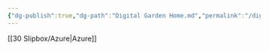 ```yaml
---
{"dg-publish":true,"dg-path":"Digital Garden Home.md","permalink":"/digital-garden-home/","tags":["notes","gardenEntry","gardenEntry","gardenEntry","gardenEntry","gardenEntry","gardenEntry"]}
---
```



[[30 Slipbox/Azure\|Azure]]
